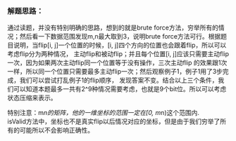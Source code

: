 ### 解题思路：
通过读题，并没有特别明确的思路，想到的就是brute force方法，穷举所有的情况；然后看一下数据范围发现m,n最大取到3，说明brute
force方法可行。根据题目说明，当flip[i, j]一个位置的时候，[i, j]四个方向的位置也会跟着flip，所以可以考虑flip分为两种情况，
主动flip和被动flip；并且每个位置[i, j]应该只需要主动flip一次，因为如果两次主动flip同一个位置等于没有操作，三次主动flip
的效果跟1次一样，所以同一个位置只需要最多主动flip一次；然后观察例子1，例子1用了3步完成，我们可以尝试打乱例子1的flip顺序，
发现答案不变。结合以上三个条件，我们可以知道本题最多一共有2^9种情况需要考虑，也就是9个bit位。所以可以考虑状态压缩来表示。  

特别注意：m*n的矩阵，他的一维坐标的范围一定在[0, m*n)这个范围内.  
isValid方法中，坐标也不是真实flip以后情况对应的坐标，但是由于我们穷举了所有的可能所以不会影响正确性。
